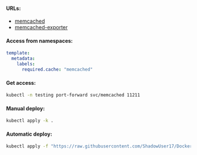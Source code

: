 #### URLs:
- [memcached](https://hub.docker.com/r/bitnami/memcached/tags)
- [memcached-exporter](https://hub.docker.com/r/bitnami/memcached-exporter/tags)

#### Access from namespaces:
```yaml
template:
  metadata:
    labels:
      required.cache: "memcached"
```

#### Get access:
```bash
kubectl -n testing port-forward svc/memcached 11211
```

#### Manual deploy:
```bash
kubectl apply -k .
```

#### Automatic deploy:
```bash
kubectl apply -f "https://raw.githubusercontent.com/ShadowUser17/DockerTemplates/master/K8S/memcached/fluxcd-deploy.yml"
```
